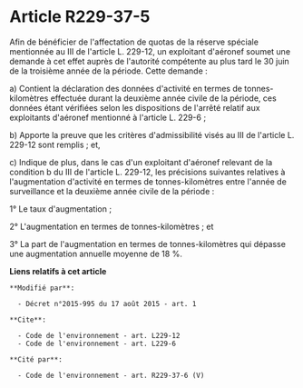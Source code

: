 # Article R229-37-5

Afin de bénéficier de l'affectation de quotas de la réserve spéciale mentionnée au III de l'article L. 229-12, un exploitant
d'aéronef soumet une demande à cet effet auprès de l'autorité compétente au plus tard le 30 juin de la troisième année de la
période. Cette demande : 

a) Contient la déclaration des données d'activité en termes de tonnes-kilomètres effectuée durant la deuxième année civile de
la période, ces données étant vérifiées selon les dispositions de l'arrêté relatif aux exploitants d'aéronef mentionné à
l'article L. 229-6 ; 

b) Apporte la preuve que les critères d'admissibilité visés au III de l'article L. 229-12 sont remplis ; et, 

c) Indique de plus, dans le cas d'un exploitant d'aéronef relevant de la condition b du III de l'article L. 229-12, les
précisions suivantes relatives à l'augmentation d'activité en termes de tonnes-kilomètres entre l'année de surveillance et la
deuxième année civile de la période : 

1° Le taux d'augmentation ; 

2° L'augmentation en termes de tonnes-kilomètres ; et 

3° La part de l'augmentation en termes de tonnes-kilomètres qui dépasse une augmentation annuelle moyenne  de 18 %.

**Liens relatifs à cet article**

	**Modifié par**:

	  - Décret n°2015-995 du 17 août 2015 - art. 1

	**Cite**:

	  - Code de l'environnement - art. L229-12
	  - Code de l'environnement - art. L229-6

	**Cité par**:

	  - Code de l'environnement - art. R229-37-6 (V)
